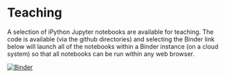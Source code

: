 # Teaching

A selection of iPython Jupyter notebooks are available for teaching. The code is available (via the github directories) and selecting the Binder link below will launch all of the notebooks within a Binder instance (on a cloud system) so that all notebooks can be run within any web browser.

[![Binder](https://mybinder.org/badge_logo.svg)](https://mybinder.org/v2/gh/JamieLab/Teaching/HEAD?labpath=Notebooks)

